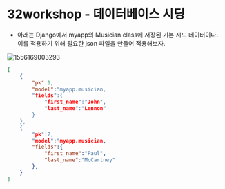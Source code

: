 # 32workshop - 데이터베이스 시딩

- 아래는 Django에서 myapp의 Musician class에 저장된 기본 시드 데이터이다.
  이를 적용하기 위해 필요한 json 파일을 만들어 적용해보자.

![1556169003293](C:\Users\student\AppData\Roaming\Typora\typora-user-images\1556169003293.png)

```json
[
    {
        "pk":1,
        "model":"myapp.musician,
        "fields":{
            "first_name":"John",
            "last_name":"Lennon"
        }
	},
	{
        "pk":2,
        "model":"myapp.musician,
        "fields":{
            "first_name":"Paul",
            "last_name":"McCartney"
    	},
	}
]
```

